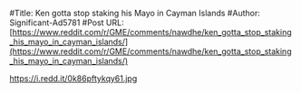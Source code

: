 #Title: Ken gotta stop staking his Mayo in Cayman Islands
#Author: Significant-Ad5781
#Post URL: [https://www.reddit.com/r/GME/comments/nawdhe/ken_gotta_stop_staking_his_mayo_in_cayman_islands/](https://www.reddit.com/r/GME/comments/nawdhe/ken_gotta_stop_staking_his_mayo_in_cayman_islands/)


https://i.redd.it/0k86pftykqy61.jpg